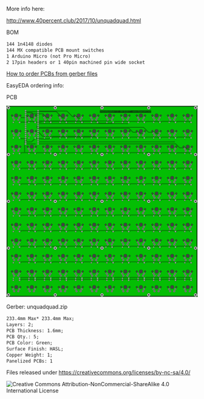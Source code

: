 More info here:

http://www.40percent.club/2017/10/unquadquad.html

BOM

    144 1n4148 diodes
    144 MX compatible PCB mount switches
    1 Arduino Micro (not Pro Micro)
    2 17pin headers or 1 40pin machined pin wide socket

[How to order PCBs from gerber files](http://www.40percent.club/2017/03/ordering-pcb.html)

EasyEDA ordering info:

PCB

![unquadquad](unquadquad.png)

Gerber: unquadquad.zip


    233.4mm Max* 233.4mm Max;
    Layers: 2;
    PCB Thickness: 1.6mm;
    PCB Qty.: 5;
    PCB Color: Green;
    Surface Finish: HASL;
    Copper Weight: 1;
    Panelized PCBs: 1


Files released under https://creativecommons.org/licenses/by-nc-sa/4.0/

![Creative Commons Attribution-NonCommercial-ShareAlike 4.0 International License](https://i.creativecommons.org/l/by-nc-sa/4.0/88x31.png)
